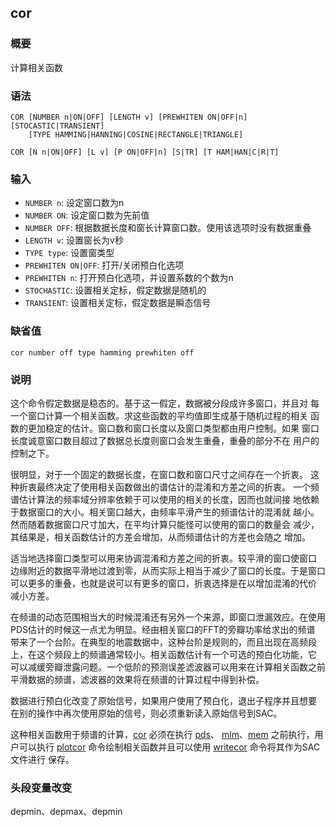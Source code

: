 ## cor

### 概要

计算相关函数

### 语法

``` {.bash}
COR [NUMBER n|ON|OFF] [LENGTH v] [PREWHITEN ON|OFF|n] [STOCASTIC|TRANSIENT]
    [TYPE HAMMING|HANNING|COSINE|RECTANGLE|TRIANGLE]
```
``` {.bash}
COR [N n|ON|OFF] [L v] [P ON|OFF|n] [S|TR] [T HAM|HAN|C|R|T]
```

### 输入

- `NUMBER n`: 设定窗口数为n
- `NUMBER ON`: 设定窗口数为先前值
- `NUMBER OFF`: 根据数据长度和窗长计算窗口数。使用该选项时没有数据重叠
- `LENGTH v`: 设置窗长为v秒
- `TYPE type`: 设置窗类型
- `PREWHITEN ON|OFF`: 打开/关闭预白化选项
- `PREWHITEN n`: 打开预白化选项，并设置系数的个数为n
- `STOCHASTIC`: 设置相关定标，假定数据是随机的
- `TRANSIENT`: 设置相关定标，假定数据是瞬态信号

### 缺省值

``` {.bash}
cor number off type hamming prewhiten off
```

### 说明

这个命令假定数据是稳态的。基于这一假定，数据被分段成许多窗口，并且对
每一个窗口计算一个相关函数。求这些函数的平均值即生成基于随机过程的相关
函数的更加稳定的估计。窗口数和窗口长度以及窗口类型都由用户控制。如果
窗口长度诚意窗口数目超过了数据总长度则窗口会发生重叠，重叠的部分不在
用户的控制之下。

很明显，对于一个固定的数据长度，在窗口数和窗口尺寸之间存在一个折衷。
这种折衷最终决定了使用相关函数做出的谱估计的混淆和方差之间的折衷。
一个频谱估计算法的频率域分辨率依赖于可以使用的相关的长度，因而也就间接
地依赖于数据窗口的大小。相关窗口越大，由频率平滑产生的频谱估计的混淆就
越小。然而随着数据窗口尺寸加大，在平均计算只能怪可以使用的窗口的数量会
减少，其结果是，相关函数估计的方差会增加，从而频谱估计的方差也会随之
增加。

适当地选择窗口类型可以用来协调混淆和方差之间的折衷。较平滑的窗口使窗口
边缘附近的数据平滑地过渡到零，从而实际上相当于减少了窗口的长度。于是窗口
可以更多的重叠，也就是说可以有更多的窗口，折衷选择是在以增加混淆的代价
减小方差。

在频谱的动态范围相当大的时候混淆还有另外一个来源，即窗口泄漏效应。在使用
PDS估计的时候这一点尤为明显。经由相关窗口的FFT的旁瓣功率给求出的频谱
带来了一个台阶。在典型的地震数据中，这种台阶是规则的，而且出现在高频段
上，在这个频段上的频谱通常较小。相关函数估计有一个可选的预白化功能，它
可以减缓旁瓣泄露问题。一个低阶的预测误差滤波器可以用来在计算相关函数之前
平滑数据的频谱，滤波器的效果将在频谱的计算过程中得到补偿。

数据进行预白化改变了原始信号，如果用户使用了预白化，退出子程序并且想要
在别的操作中再次使用原始的信号，则必须重新读入原始信号到SAC。

这种相关函数用于频谱的计算，[cor](/spe/cor.md) 必须在执行
[pds](/spe/pds.md)、 [mlm](/spe/mlm.md)、[mem](/spe/mem.md)
之前执行，用户可以执行 [plotcor](/spe/plotcor.md)
命令绘制相关函数并且可以使用 [writecor](/spe/writecor.md)
命令将其作为SAC文件进行 保存。

### 头段变量改变

depmin、depmax、depmin
